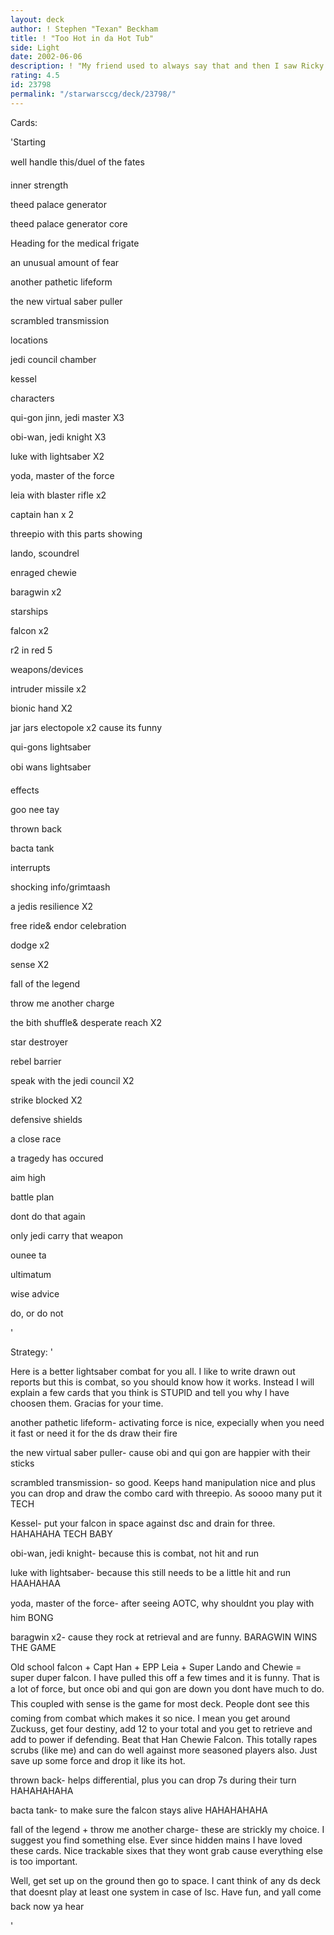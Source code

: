 ```yaml
---
layout: deck
author: ! Stephen "Texan" Beckham
title: ! "Too Hot in da Hot Tub"
side: Light
date: 2002-06-06
description: ! "My friend used to always say that and then I saw Ricky Williams say it on cribs.  Funny @#$%."
rating: 4.5
id: 23798
permalink: "/starwarsccg/deck/23798/"
---
```

Cards: 

'Starting 

well handle this/duel of the fates 

inner strength 

theed palace generator 

theed palace generator core

Heading for the medical frigate

an unusual amount of fear

another pathetic lifeform

the new virtual saber puller

scrambled transmission


locations 

jedi council chamber 

kessel


characters 

qui-gon jinn, jedi master X3

obi-wan, jedi knight X3 

luke with lightsaber X2

yoda, master of the force 

leia with blaster rifle x2

captain han x 2

threepio with this parts showing 

lando, scoundrel

enraged chewie

baragwin x2


starships 

falcon x2

r2 in red 5


weapons/devices 

intruder missile x2

bionic hand X2

jar jars electopole x2 cause its funny

qui-gons lightsaber

obi wans lightsaber


effects 

goo nee tay

thrown back

bacta tank


interrupts 

shocking info/grimtaash 

a jedis resilience X2

free ride& endor celebration 

dodge x2 

sense X2 

fall of the legend

throw me another charge

the bith shuffle& desperate reach X2 

star destroyer 

rebel barrier 

speak with the jedi council X2 

strike blocked X2 


defensive shields 

a close race 

a tragedy has occured 

aim high 

battle plan 

dont do that again 

only jedi carry that weapon 

ounee ta 

ultimatum 

wise advice 

do, or do not 

'

Strategy: '

Here is a better lightsaber combat for you all.  I like to write drawn out reports but this is combat, so you should know how it works.  Instead I will explain a few cards that you think is STUPID and tell you why I have choosen them.  Gracias for your time.


another pathetic lifeform- activating force is nice, expecially when you need it fast or need it for the ds draw their fire


the new virtual saber puller- cause obi and qui gon are happier with their sticks


scrambled transmission- so good.  Keeps hand manipulation nice and plus you can drop and draw the combo card with threepio. As soooo many put it TECH


Kessel- put your falcon in space against dsc and drain for three.  HAHAHAHA TECH BABY


obi-wan, jedi knight- because this is combat, not hit and run


luke with lightsaber- because this still needs to be a little hit and run HAAHAHAA


yoda, master of the force- after seeing AOTC, why shouldnt you play with him  BONG


baragwin x2- cause they rock at retrieval and are funny.  BARAGWIN WINS THE GAME


Old school falcon + Capt Han + EPP Leia + Super Lando and Chewie = super duper falcon.  I have pulled this off a few times and it is funny.  That is a lot of force, but once obi and qui gon are down you dont have much to do.  This coupled with sense is the game for most deck.  People dont see this coming from combat which makes it so nice.  I mean you get around Zuckuss, get four destiny, add 12 to your total and you get to retrieve and add to power if defending.  Beat that Han Chewie Falcon.  This totally rapes scrubs (like me) and can do well against more seasoned players also.  Just save up some force and drop it like its hot.


thrown back- helps differential, plus you can drop 7s during their turn  HAHAHAHAHA


bacta tank- to make sure the falcon stays alive HAHAHAHAHA


fall of the legend + throw me another charge- these are strickly my choice.  I suggest you find something else.  Ever since hidden mains I have loved these cards.  Nice trackable sixes that they wont grab cause everything else is too important.



Well, get set up on the ground then go to space.  I cant think of any ds deck that doesnt play at least one system in case of lsc.  Have fun, and yall come back now ya hear

'
